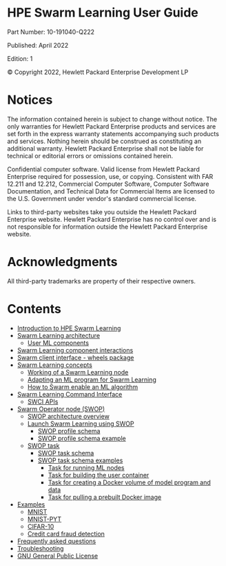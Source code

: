 # HPE Swarm Learning User Guide

Part Number: 10-191040-Q222

Published: April 2022

Edition: 1

© Copyright 2022, Hewlett Packard Enterprise Development LP

# Notices

The information contained herein is subject to change without notice. The only warranties for Hewlett Packard Enterprise products and services are set forth in the express warranty statements accompanying such products and services. Nothing herein should be construed as constituting an additional warranty. Hewlett Packard Enterprise shall not be liable for technical or editorial errors or omissions contained herein.

Confidential computer software. Valid license from Hewlett Packard Enterprise required for possession, use, or copying. Consistent with FAR 12.211 and 12.212, Commercial Computer Software, Computer Software Documentation, and Technical Data for Commercial Items are licensed to the U.S. Government under vendor's standard commercial license.

Links to third-party websites take you outside the Hewlett Packard Enterprise website. Hewlett Packard Enterprise has no control over and is not responsible for information outside the Hewlett Packard Enterprise website.

# Acknowledgments

All third-party trademarks are property of their respective owners.

# Contents

-   [Introduction to HPE Swarm Learning](1_Introduction.md)
-   [Swarm Learning architecture](Swarm_Learning_architecture.md)
    -   [User ML components](User_ML_components.md)
-   [Swarm Learning component interactions](Swarm_Learning_component_interactions.md)
-   [Swarm client interface - wheels package](Swarm_client_interface-wheels_package.md)
-   [Swarm Learning concepts](Swarm_Learning_concepts.md)
    -   [Working of a Swarm Learning node](Working_of_a_Swarm_Learning_node.md)
    -   [Adapting an ML program for Swarm Learning](Adapting_an_ML_program_for_Swarm_Learning.md)
    -   [How to Swarm enable an ML algorithm](How_to_Swarm_enable_an_ML_algorithm.md)
-   [Swarm Learning Command Interface](Swarm_Learning_Command_Interface.md)
    -   [SWCI APIs](SWCI_APIs.md)
-   [Swarm Operator node \(SWOP\)](Swarm_Operator_node_(SWOP).md)
    -   [SWOP architecture overview](SWOP_architecture_overview.md)
    -   [Launch Swarm Learning using SWOP](Launch_Swarm_Learning_using_SWOP.md)
        -   [SWOP profile schema](SWOP_profile_schema.md)
        -   [SWOP profile schema example](SWOP_profile_schema_example.md)
    -   [SWOP task](SWOP_task.md)
        -   [SWOP task schema](SWOP_task_schema.md)
        -   [SWOP task schema examples](SWOP_task_schema_examples.md)
            -   [Task for running ML nodes](Task_for_running_ML_nodes.md)
            -   [Task for building the user container](Task_for_building_the_user_container.md)
            -   [Task for creating a Docker volume of model program and data](Task_for_creating_a_Docker_volume_of_model_program_and_data.md)
            -   [Task for pulling a prebuilt Docker image](Task_for_pulling_a_prebuilt_Docker_image.md)
-   [Examples](Examples.md)
    -   [MNIST](MNIST.md)
    -   [MNIST-PYT](MNIST-PYT.md)
    -   [CIFAR-10](CIFAR-10.md)
    -   [Credit card fraud detection](Credit_card_fraud_detection.md)
-   [Frequently asked questions](Frequently_asked_questions.md)
-   [Troubleshooting](Troubleshooting.md)
-   [GNU General Public License](GNU_General_Public_License.md)
